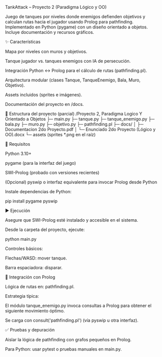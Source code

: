 TankAttack – Proyecto 2 (Paradigma Lógico y OO)

Juego de tanques por niveles donde enemigos defienden objetivos y calculan rutas hacia el jugador usando Prolog para pathfinding. Implementado en Python (pygame) con un diseño orientado a objetos. Incluye documentación y recursos gráficos.

✨ Características

Mapa por niveles con muros y objetivos.

Tanque jugador vs. tanques enemigos con IA de persecución.

Integración Python ↔ Prolog para el cálculo de rutas (pathfinding.pl).

Arquitectura modular (clases Tanque, TanqueEnemigo, Bala, Muro, Objetivo).

Assets incluidos (sprites e imágenes).

Documentación del proyecto en /docs.

🧱 Estructura del proyecto (parcial) /Proyecto 2, Paradigma Logico Y Orientado a Objetos ├─ main.py ├─ tanque.py ├─ tanque_enemigo.py ├─ bala.py ├─ muro.py ├─ objetivo.py ├─ pathfinding.pl ├─ docs/ │ ├─ Documentacion 2do Proyecto.pdf │ └─ Enunciado 2do Proyecto (Lógico y OO).docx └─ assets (sprites *.png en el raíz)

🧩 Requisitos

Python 3.10+

pygame (para la interfaz del juego)

SWI-Prolog (probado con versiones recientes)

(Opcional) pyswip o interfaz equivalente para invocar Prolog desde Python

Instale dependencias de Python:

pip install pygame pyswip

▶️ Ejecución

Asegure que SWI-Prolog esté instalado y accesible en el sistema.

Desde la carpeta del proyecto, ejecute:

python main.py

Controles básicos:

Flechas/WASD: mover tanque.

Barra espaciadora: disparar.

🧠 Integración con Prolog

Lógica de rutas en: pathfinding.pl.

Estrategia típica:

El módulo tanque_enemigo.py invoca consultas a Prolog para obtener el siguiente movimiento óptimo.

Se carga con consult('pathfinding.pl') (vía pyswip u otra interfaz).

✅ Pruebas y depuración

Aislar la lógica de pathfinding con grafos pequeños en Prolog.

Para Python: usar pytest o pruebas manuales en main.py.
